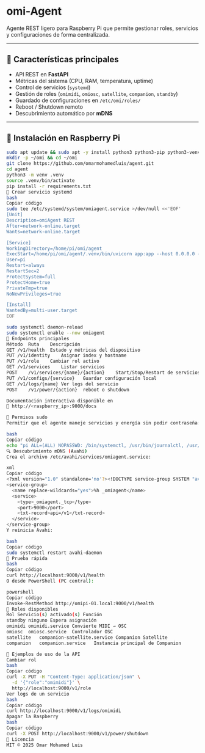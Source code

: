 # omi-Agent

Agente REST ligero para Raspberry Pi que permite gestionar roles, servicios y configuraciones de forma centralizada.

---

## 🚀 Características principales
- API REST en **FastAPI**
- Métricas del sistema (CPU, RAM, temperatura, uptime)
- Control de servicios (`systemd`)
- Gestión de roles (`omimidi`, `omiosc`, `satellite`, `companion`, `standby`)
- Guardado de configuraciones en `/etc/omi/roles/`
- Reboot / Shutdown remoto
- Descubrimiento automático por **mDNS**

---

## 🧰 Instalación en Raspberry Pi

```bash
sudo apt update && sudo apt -y install python3 python3-pip python3-venv git avahi-daemon
mkdir -p ~/omi && cd ~/omi
git clone https://github.com/omarmohamedluis/agent.git
cd agent
python3 -m venv .venv
source .venv/bin/activate
pip install -r requirements.txt
🔁 Crear servicio systemd
bash
Copiar código
sudo tee /etc/systemd/system/omiagent.service >/dev/null <<'EOF'
[Unit]
Description=omiAgent REST
After=network-online.target
Wants=network-online.target

[Service]
WorkingDirectory=/home/pi/omi/agent
ExecStart=/home/pi/omi/agent/.venv/bin/uvicorn app:app --host 0.0.0.0 --port 9000
User=pi
Restart=always
RestartSec=2
ProtectSystem=full
ProtectHome=true
PrivateTmp=true
NoNewPrivileges=true

[Install]
WantedBy=multi-user.target
EOF

sudo systemctl daemon-reload
sudo systemctl enable --now omiagent
🧩 Endpoints principales
Método	Ruta	Descripción
GET	/v1/health	Estado y métricas del dispositivo
PUT	/v1/identity	Asignar index y hostname
PUT	/v1/role	Cambiar rol activo
GET	/v1/services	Listar servicios
POST	/v1/services/{name}/{action}	Start/Stop/Restart de servicios
PUT	/v1/configs/{service}	Guardar configuración local
GET	/v1/logs/{name}	Ver logs del servicio
POST	/v1/power/{action}	reboot o shutdown

Documentación interactiva disponible en
🧩 http://<raspberry_ip>:9000/docs

🧠 Permisos sudo
Permitir que el agente maneje servicios y energía sin pedir contraseña:

bash
Copiar código
echo "pi ALL=(ALL) NOPASSWD: /bin/systemctl, /usr/bin/journalctl, /usr/sbin/shutdown, /usr/sbin/reboot, /usr/bin/hostnamectl" | sudo tee /etc/sudoers.d/omiagent
🔍 Descubrimiento mDNS (Avahi)
Crea el archivo /etc/avahi/services/omiagent.service:

xml
Copiar código
<?xml version="1.0" standalone='no'?><!DOCTYPE service-group SYSTEM "avahi-service.dtd">
<service-group>
  <name replace-wildcards="yes">%h _omiagent</name>
  <service>
    <type>_omiagent._tcp</type>
    <port>9000</port>
    <txt-record>api=/v1</txt-record>
  </service>
</service-group>
Y reinicia Avahi:

bash
Copiar código
sudo systemctl restart avahi-daemon
🧪 Prueba rápida
bash
Copiar código
curl http://localhost:9000/v1/health
O desde PowerShell (PC central):

powershell
Copiar código
Invoke-RestMethod http://omipi-01.local:9000/v1/health
🧭 Roles disponibles
Rol	Servicio(s) activado(s)	Función
standby	ninguno	Espera asignación
omimidi	omimidi.service	Convierte MIDI → OSC
omiosc	omiosc.service	Controlador OSC
satellite	companion-satellite.service	Companion Satellite
companion	companion.service	Instancia principal de Companion

🧩 Ejemplos de uso de la API
Cambiar rol
bash
Copiar código
curl -X PUT -H "Content-Type: application/json" \
  -d '{"role":"omimidi"}' \
  http://localhost:9000/v1/role
Ver logs de un servicio
bash
Copiar código
curl http://localhost:9000/v1/logs/omimidi
Apagar la Raspberry
bash
Copiar código
curl -X POST http://localhost:9000/v1/power/shutdown
📜 Licencia
MIT © 2025 Omar Mohamed Luis
